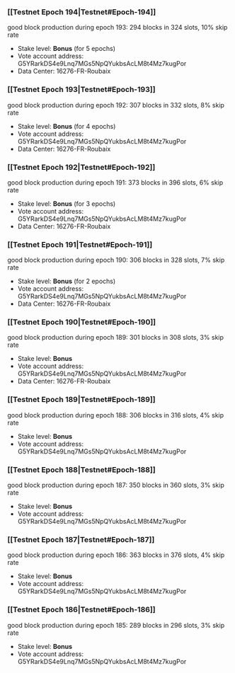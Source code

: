 ### [[Testnet Epoch 194|Testnet#Epoch-194]]
good block production during epoch 193: 294 blocks in 324 slots, 10% skip rate
* Stake level: **Bonus** (for 5 epochs)
* Vote account address: G5YRarkDS4e9Lnq7MGs5NpQYukbsAcLM8t4Mz7kugPor
* Data Center: 16276-FR-Roubaix
### [[Testnet Epoch 193|Testnet#Epoch-193]]
good block production during epoch 192: 307 blocks in 332 slots, 8% skip rate
* Stake level: **Bonus** (for 4 epochs)
* Vote account address: G5YRarkDS4e9Lnq7MGs5NpQYukbsAcLM8t4Mz7kugPor
* Data Center: 16276-FR-Roubaix
### [[Testnet Epoch 192|Testnet#Epoch-192]]
good block production during epoch 191: 373 blocks in 396 slots, 6% skip rate
* Stake level: **Bonus** (for 3 epochs)
* Vote account address: G5YRarkDS4e9Lnq7MGs5NpQYukbsAcLM8t4Mz7kugPor
* Data Center: 16276-FR-Roubaix
### [[Testnet Epoch 191|Testnet#Epoch-191]]
good block production during epoch 190: 306 blocks in 328 slots, 7% skip rate
* Stake level: **Bonus** (for 2 epochs)
* Vote account address: G5YRarkDS4e9Lnq7MGs5NpQYukbsAcLM8t4Mz7kugPor
* Data Center: 16276-FR-Roubaix
### [[Testnet Epoch 190|Testnet#Epoch-190]]
good block production during epoch 189: 301 blocks in 308 slots, 3% skip rate
* Stake level: **Bonus**
* Vote account address: G5YRarkDS4e9Lnq7MGs5NpQYukbsAcLM8t4Mz7kugPor
* Data Center: 16276-FR-Roubaix
### [[Testnet Epoch 189|Testnet#Epoch-189]]
good block production during epoch 188: 306 blocks in 316 slots, 4% skip rate
* Stake level: **Bonus**
* Vote account address: G5YRarkDS4e9Lnq7MGs5NpQYukbsAcLM8t4Mz7kugPor
### [[Testnet Epoch 188|Testnet#Epoch-188]]
good block production during epoch 187: 350 blocks in 360 slots, 3% skip rate
* Stake level: **Bonus**
* Vote account address: G5YRarkDS4e9Lnq7MGs5NpQYukbsAcLM8t4Mz7kugPor
### [[Testnet Epoch 187|Testnet#Epoch-187]]
good block production during epoch 186: 363 blocks in 376 slots, 4% skip rate
* Stake level: **Bonus**
* Vote account address: G5YRarkDS4e9Lnq7MGs5NpQYukbsAcLM8t4Mz7kugPor
### [[Testnet Epoch 186|Testnet#Epoch-186]]
good block production during epoch 185: 289 blocks in 296 slots, 3% skip rate
* Stake level: **Bonus**
* Vote account address: G5YRarkDS4e9Lnq7MGs5NpQYukbsAcLM8t4Mz7kugPor